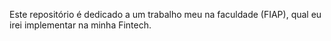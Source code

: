 Este repositório é dedicado a um trabalho meu na faculdade (FIAP), qual eu irei implementar na minha Fintech.
